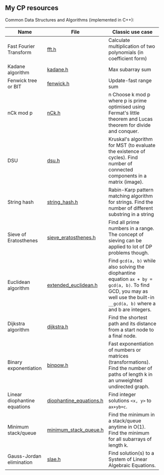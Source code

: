 ## My CP resources

Common Data Structures and Algorithms (implemented in C++):

| Name | File | Classic use case |
| -- | -- | -- |
| Fast Fourier Transform | [fft.h](common_algos/fft.h) | Calculate multiplication of two polynomials (in coefficient form) | 
| Kadane algorithm | [kadane.h](common_algos/kadane.h) | Max subarray sum |
| Fenwick tree or BIT | [fenwick.h](common_algos/fenwick.h) | Update-fast range sum |
| nCk mod p | [nCk.h](common_algos/nCk.h) | n Choose k mod p where p is prime optimised using Fermat's little theorem and Lucas theorem for divide and conquer. |
| DSU | [dsu.h](common_algos/dsu.h) | Kruskal's algorithm for MST (to evaluate the existence of cycles). Find number of connected components in a matrix (image). |
| String hash | [string_hash.h](common_algos/string_hash.h) | Rabin-Karp pattern matching algorithm for strings. Find the number of different substring in a string |
| Sieve of Eratosthenes | [sieve_eratosthenes.h](common_algos/sieve_eratosthenes.h) | Find all prime numbers in a range. The concept of sieving can be applied to lot of DP problems though. | 
| Euclidean algorithm | [extended_euclidean.h](common_algos/extended_euclidean.h) | Find `gcd(a, b)` while also solving the diophantine equation `ax + by = gcd(a, b)`. To find GCD, you may as well use the built-in `__gcd(a, b)` where a and b are integers. |
| Dijkstra algorithm | [dijkstra.h](common_algos/dijkstra.h) | Find the shortest path and its distance from a start node to a final node. | 
| Binary exponentiation | [binpow.h](common_algos/binpow.h) | Fast exponentiation of numbers or matrices (transformations). Find the number of paths of length k in an unweighted undirected graph. |
| Linear diophantine equations | [diophantine_equations.h](common_algos/diophantine_equations.h) | Find integer solutions `<x, y>` to `ax+yb=c`. |
| Minimum stack/queue | [minimum_stack_queue.h](common_algos/minimum_stack_queue.h) | Find the minimum in a stack/queue anytime in O(1). Find the minimum for all subarrays of length k. | 
| Gauss-Jordan elimination | [slae.h](common_algos/slae.h) | Find solution(s) to a System of Linear Algebraic Equations. |

<!-- Maybe a gh page -->

